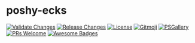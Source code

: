 # poshy-ecks

[![Validate Changes](https://github.com/pwshrc/poshy-ecks/actions/workflows/validate.yml/badge.svg)](https://github.com/pwshrc/poshy-ecks/actions/workflows/validate.yml)
[![Release Changes](https://github.com/pwshrc/poshy-ecks/actions/workflows/release.yml/badge.svg)](https://github.com/pwshrc/poshy-ecks/actions/workflows/release.yml)
[![License](https://img.shields.io/github/license/pwshrc/poshy-ecks)](./LICENSE.txt)
[![Gitmoji](https://img.shields.io/badge/gitmoji-%20😜%20😍-FFDD67.svg?style=flat-square)](https://gitmoji.carloscuesta.me/)
[![PSGallery](https://img.shields.io/powershellgallery/dt/poshy-ecks.svg)](https://www.powershellgallery.com/packages/poshy-ecks)
[![PRs Welcome](https://img.shields.io/badge/PRs-welcome-brightgreen.svg?style=flat-square)](http://makeapullrequest.com)
[![Awesome Badges](https://img.shields.io/badge/badges-awesome-green.svg)](https://github.com/Naereen/badges)




